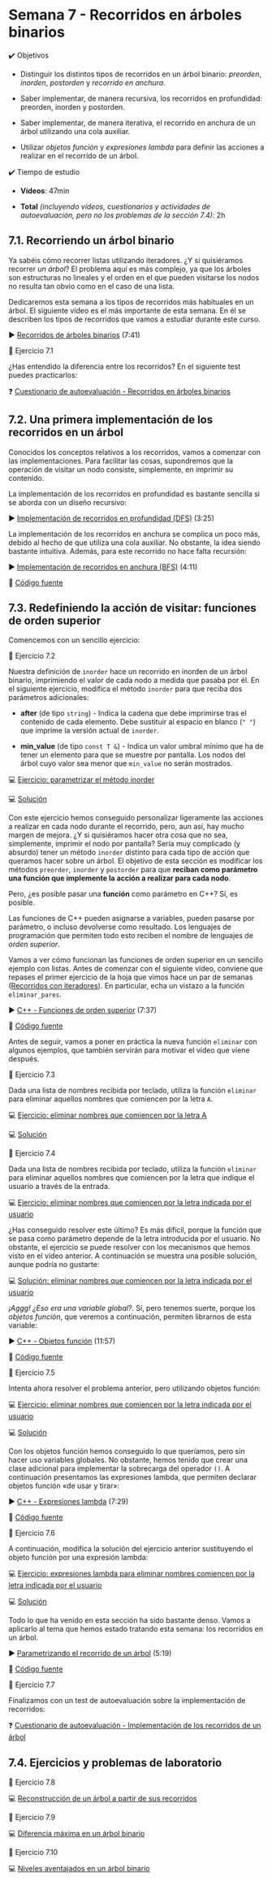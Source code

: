 # Semana 7 - Recorridos en árboles binarios

<div class="aims">
<div class="aims_header">
✔️ Objetivos
</div>

* Distinguir los distintos tipos de recorridos en un árbol binario: *preorden*, *inorden*, *postorden* y *recorrido en anchura*.

* Saber implementar, de manera recursiva, los recorridos en profundidad: preorden, inorden y postorden.

* Saber implementar, de manera iterativa, el recorrido en anchura de un árbol utilizando una cola auxiliar.

* Utilizar *objetos función* y *expresiones lambda* para definir las acciones a realizar en el recorrido de un árbol.
    
<div class="aims_header">
✔️ Tiempo de estudio
</div>

* **Vídeos**: 47min

* **Total** *(incluyendo vídeos, cuestionarios y actividades de autoevaluación, pero no los problemas de la sección 7.4)*: 2h

</div>

## 7.1. Recorriendo un árbol binario

Ya sabéis cómo recorrer listas utilizando iteradores. ¿Y si quisiéramos recorrer *un árbol*? El problema aquí es más complejo, ya que los árboles son estructuras no lineales y el orden en el que pueden visitarse los nodos no resulta tan obvio como en el caso de una lista.

Dedicaremos esta semana a los tipos de recorridos más habituales en un árbol. El siguiente vídeo es el más importante de esta semana. En él se describen los tipos de recorridos que vamos a estudiar durante este curso.

▶️ [Recorridos de árboles binarios](https://youtu.be/_ikOWSTvTYg) (7:41)

<div class="exercise">
<div class="title">
📝 Ejercicio 7.1
</div>
<div class="body">

¿Has entendido la diferencia entre los recorridos? En el siguiente test puedes practicarlos:

❓ [Cuestionario de autoevaluación - Recorridos en árboles binarios](quizzes/sem07_1.md)

</div>
</div>


## 7.2. Una primera implementación de los recorridos en un árbol

Conocidos los conceptos relativos a los recorridos, vamos a comenzar con las implementaciones. Para facilitar las cosas, supondremos que la operación de visitar un nodo consiste, simplemente, en imprimir su contenido.

La implementación de los recorridos en profundidad es bastante sencilla si se aborda con un diseño recursivo:

▶️ [Implementación de recorridos en profundidad (DFS)](https://youtu.be/Vv9rB-xJpgc) (3:25)

La implementación de los recorridos en anchura se complica un poco más, debido al hecho de que utiliza una cola auxiliar. No obstante, la idea siendo bastante intuitiva. Además, para este recorrido no hace falta recursión:

▶️ [Implementación de recorridos en anchura (BFS)](https://youtu.be/VlKaPHpEYKo) (4:11)

📄 [Código fuente](https://github.com/manuelmontenegro/ED/blob/main/arboles/bintree_v4/bintree.h)

## 7.3. Redefiniendo la acción de visitar: funciones de orden superior

Comencemos con un sencillo ejercicio:

<div class="exercise">
<div class="title">
📝 Ejercicio 7.2
</div>
<div class="body">

Nuestra definición de `inorder` hace un recorrido en inorden de un árbol binario, imprimiendo el valor de cada nodo a medida que pasaba por él. En el siguiente ejercicio, modifica el método `inorder` para que reciba dos parámetros adicionales:

* **after** (de tipo `string`) - Indica la cadena que debe imprimirse tras el contenido de cada elemento. Debe sustituir al espacio en blanco (`" "`) que imprime la versión actual de `inorder`.
    
* **min_value** (de tipo `const T &`) - Indica un valor umbral mínimo que ha de tener un elemento para que se muestre por pantalla. Los nodos del árbol cuyo valor sea menor que `min_value` no serán mostrados.

💻 [Ejercicio: parametrizar el método inorder](https://godbolt.org/z/ex1ezezqY)

💻 [Solución](https://godbolt.org/z/PKqqGMjWf)

</div>
</div>

Con este ejercicio hemos conseguido personalizar ligeramente las acciones a realizar en cada nodo durante el recorrido, pero, aun así, hay mucho margen de mejora. ¿Y si quisiéramos hacer otra cosa que no sea, simplemente, imprimir el nodo por pantalla? Sería muy complicado (y absurdo) tener un método `inorder` distinto para cada tipo de acción que queramos hacer sobre un árbol. El objetivo de esta sección es modificar los métodos `preorder`, `inorder` y `postorder` para que **reciban como parámetro una función que implemente la acción a realizar para cada nodo**.

Pero, ¿es posible pasar una **función** como parámetro en C++? Sí, es posible.

Las funciones de C++ pueden asignarse a variables, pueden pasarse por parámetro, o incluso devolverse como resultado. Los lenguajes de programación que permiten todo esto reciben el nombre de lenguajes de *orden superior*.

Vamos a ver cómo funcionan las funciones de orden superior en un sencillo ejemplo con listas. Antes de comenzar con el siguiente vídeo, conviene que repases el primer ejercicio de la hoja que vimos hace un par de semanas ([Recorridos con iteradores](assignments/L05-4.pdf)). En particular, echa un vistazo a la función `eliminar_pares`.

▶️ [C++ - Funciones de orden superior](https://youtu.be/VOhyhj5oTWE) (7:37)

📄 [Código fuente](https://github.com/manuelmontenegro/ED/blob/main/cpp/13_objetos_funcion/main1.cpp)

Antes de seguir, vamos a poner en práctica la nueva función `eliminar` con algunos ejemplos, que también servirán para motivar el vídeo que viene después.


<div class="exercise">
<div class="title">
📝 Ejercicio 7.3
</div>
<div class="body">

Dada una lista de nombres recibida por teclado, utiliza la función `eliminar` para eliminar aquellos nombres que comiencen por la letra `A`.

💻 [Ejercicio: eliminar nombres que comiencen por la letra A](https://godbolt.org/z/54E3chxYG)

💻 [Solución](https://godbolt.org/z/GvvYG9qYP)

</div>
</div>


<div class="exercise">
<div class="title">
📝 Ejercicio 7.4
</div>
<div class="body">

Dada una lista de nombres recibida por teclado, utiliza la función `eliminar` para eliminar aquellos nombres que comiencen por la letra que indique el usuario a través de la entrada.

💻 [Ejercicio: eliminar nombres que comiencen por la letra indicada por el usuario](https://godbolt.org/z/48cexrfeM)

</div>
</div>


¿Has conseguido resolver este último? Es más difícil, porque la función que se pasa como parámetro depende de la letra introducida por el usuario. No obstante, el ejercicio se puede resolver con los mecanismos que hemos visto en el vídeo anterior. A continuación se muestra una posible solución, aunque podría no gustarte:

💻 [Solución: eliminar nombres que comiencen por la letra indicada por el usuario](https://godbolt.org/z/665hdjeeh)

*¡Aggg! ¿Eso era una variable global?*. Sí, pero tenemos suerte, porque los *objetos función*, que veremos a continuación, permiten librarnos de esta variable:

▶️ [C++ - Objetos función](https://youtu.be/HCzk_mhBiSc) (11:57)

📄 [Código fuente](https://github.com/manuelmontenegro/ED/blob/main/cpp/13_objetos_funcion/main2.cpp)


<div class="exercise">
<div class="title">
📝 Ejercicio 7.5
</div>
<div class="body">

Intenta ahora resolver el problema anterior, pero utilizando objetos función:

💻 [Ejercicio: eliminar nombres que comiencen por la letra indicada por el usuario](https://godbolt.org/z/vdr9xef9h)

💻 [Solución](https://godbolt.org/z/c3njbWxzE)

</div>
</div>

Con los objetos función hemos conseguido lo que queríamos, pero sin hacer uso variables globales. No obstante, hemos tenido que crear una clase adicional para implementar la sobrecarga del operador `()`. A continuación presentamos las expresiones lambda, que permiten declarar objetos función «de usar y tirar»:

▶️ [C++ - Expresiones lambda](https://youtu.be/tE1nvNFvuO0) (7:29)

📄 [Código fuente](https://github.com/manuelmontenegro/ED/blob/main/cpp/13_objetos_funcion/main3.cpp)

<div class="exercise">
<div class="title">
📝 Ejercicio 7.6
</div>
<div class="body">

A continuación, modifica la solución del ejercicio anterior sustituyendo el objeto función por una expresión lambda:

💻 [Ejercicio: expresiones lambda para eliminar nombres comiencen por la letra indicada por el usuario](https://godbolt.org/z/vdr9xef9h)

💻 [Solución](https://godbolt.org/z/K436Mb5hv)

</div>
</div>

Todo lo que ha venido en esta sección ha sido bastante denso. Vamos a aplicarlo al tema que hemos estado tratando esta semana: los recorridos en un árbol.

▶️ [Parametrizando el recorrido de un árbol](https://youtu.be/ZrsuwmI2J8Q) (5:19)

📄 [Código fuente](https://github.com/manuelmontenegro/ED/blob/main/arboles/bintree_v5/bintree.h)

<div class="exercise">
<div class="title">
📝 Ejercicio 7.7
</div>
<div class="body">

Finalizamos con un test de autoevaluación sobre la implementación de recorridos:

❓ [Cuestionario de autoevaluación - Implementación de los recorridos de un árbol](quizzes/sem07_2.md)

</div>
</div>

## 7.4. Ejercicios y problemas de laboratorio

<div class="exercise">
<div class="title">
📝 Ejercicio 7.8
</div>
<div class="body">

💻 [Reconstrucción de un árbol a partir de sus recorridos](assignments/L07-1.pdf)

</div>
</div>

<div class="exercise">
<div class="title">
📝 Ejercicio 7.9
</div>
<div class="body">

💻 [Diferencia máxima en un árbol binario](assignments/L07-2.pdf)

</div>
</div>


<div class="exercise">
<div class="title">
📝 Ejercicio 7.10
</div>
<div class="body">

💻 [Niveles aventajados en un árbol binario](assignments/L07-3.pdf)

</div>
</div>